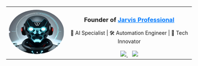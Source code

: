 <div align="center">
  <table>
    <tr>
      <td width="150" align="center">
        <a href="https://github.com/Jarvis-Professional">
          <img src="image.png" width="150" height="120" style="border-radius: 50%;" style="border-radius: 50%;" />
        </a>
      </td>
      <td align="center">
        <h3>
          <b>Founder of 
            <a href="https://github.com/Jarvis-Professional" style="color: #007bff;">
              Jarvis Professional
            </a>
          </b>
        </h3>
        🤖 AI Specialist | 🛠 Automation Engineer | 🚀 Tech Innovator  
        <br><br>
        <a href="https://github.com/Arnav3241">
          <img src="https://cdn-icons-png.flaticon.com/512/25/25231.png" width="20" />
        </a>
        &nbsp;&nbsp;
        <a href="https://www.youtube.com/@jarvis-v13">
          <img src="https://cdn-icons-png.flaticon.com/512/1384/1384060.png" width="20" />
        </a>
      </td>
    </tr>
  </table>
</div>
